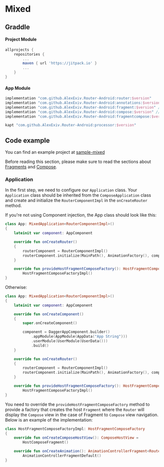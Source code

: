 # Mixed

## Graddle

#### Project Module

```groovy
allprojects {
    repositories {
        ...
        maven { url 'https://jitpack.io' }
        ...
    }
}
```

#### App Module

```groovy
implementation "com.github.AlexExiv.Router-Android:router:$version"
implementation "com.github.AlexExiv.Router-Android:annotations:$version"
implementation "com.github.AlexExiv.Router-Android:fragment:$version" // add support of fragments
implementation "com.github.AlexExiv.Router-Android:compose:$version" // add support of compose
implementation "com.github.AlexExiv.Router-Android:fragmentcompose:$version" // add support of mixed

kapt "com.github.AlexExiv.Router-Android:processor:$version"
```

## Code example

You can find an example project at [sample-mixed](https://github.com/AlexExiv/Router-Android/tree/main/sample-mixed)

Before reading this section, please make sure to read the sections about [Fragments](fragments/) and [Compose](compose/).

### Application

In the first step, we need to configure our `Application` class. Your `Application` class should be inherited from the `ComposeApplication` class and create and initialize the `RouterComponentImpl` in the `onCreateRouter` method.

If you're not using Component injection, the App class should look like this:

```kotlin
class App: MixedApplication<RouterComponentImpl>()
{
    lateinit var component: AppComponent

    override fun onCreateRouter()
    {
        routerComponent = RouterComponentImpl()
        routerComponent.initialize(MainPath(), AnimationFactory(), component)
    }

    override fun provideHostFragmentComposeFactory(): HostFragmentComposeFactory =
        HostFragmentComposeFactoryImpl()
}
```

Otherwise:

```kotlin
class App: MixedApplication<RouterComponentImpl>()
{
    lateinit var component: AppComponent

    override fun onCreateComponent()
    {
        super.onCreateComponent()

        component = DaggerAppComponent.builder()
            .appModule(AppModule(AppData("App String")))
            .userModule(UserModule(UserData()))
            .build()
    }

    override fun onCreateRouter()
    {
        routerComponent = RouterComponentImpl()
        routerComponent.initialize(MainPath(), AnimationFactory(), component)
    }

    override fun provideHostFragmentComposeFactory(): HostFragmentComposeFactory =
        HostFragmentComposeFactoryImpl()
}
```

You need to override the `provideHostFragmentComposeFactory` method to provide a factory that creates the host `Fragment` where the `Router` will display the `Compose` view in the case of Fragment to `Compose` view navigation. Below is an example of the implementation:

```kotlin
class HostFragmentComposeFactoryImpl: HostFragmentComposeFactory
{
    override fun onCreateComposeHostView(): ComposeHostView =
        HostComposeFragment()

    override fun onCreateAnimation(): AnimationControllerFragment<RoutePath, View>? =
        AnimationControllerFragmentDefault()
}
```



